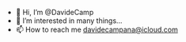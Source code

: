 - 👋 Hi, I’m @DavideCamp
- 👀 I’m interested in many things...
- 📫 How to reach me davidecampana@icloud.com

<!---
DavideCamp/DavideCamp is a ✨ special ✨ repository because its `README.md` (this file) appears on your GitHub profile.
You can click the Preview link to take a look at your changes.
--->
